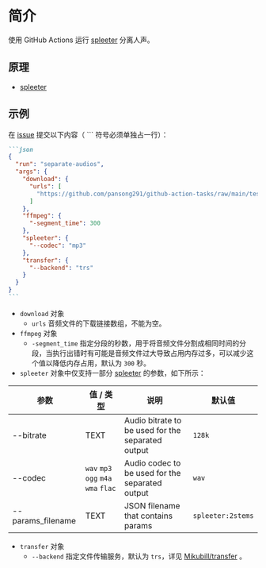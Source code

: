 # 简介

使用 GitHub Actions 运行 [spleeter](https://github.com/deezer/spleeter/) 分离人声。

## 原理

- [spleeter](https://github.com/deezer/spleeter/)

## 示例
在 [issue](https://github.com/pansong291/github-action-tasks/issues) 提交以下内容（ ``` 符号必须单独占一行）：
````markdown
```json
{
  "run": "separate-audios",
  "args": {
    "download": {
      "urls": [
        "https://github.com/pansong291/github-action-tasks/raw/main/test/west-world.mp3"
      ]
    },
    "ffmpeg": {
      "-segment_time": 300
    },
    "spleeter": {
      "--codec": "mp3"
    },
    "transfer": {
      "--backend": "trs"
    }
  }
}
```
````

- `download` 对象
  - `urls` 音频文件的下载链接数组，不能为空。
- `ffmpeg` 对象
  - `-segment_time` 指定分段的秒数，用于将音频文件分割成相同时间的分段，当执行出错时有可能是音频文件过大导致占用内存过多，可以减少这个值以降低内存占用，默认为 `300` 秒。
- `spleeter` 对象中仅支持一部分 [spleeter](https://github.com/deezer/spleeter/) 的参数，如下所示：

| 参数 | 值 / 类型 | 说明 | 默认值 |
| ---- | ---- | ---- | ---- |
| --bitrate | TEXT | Audio bitrate to be used for the separated output | `128k` |
| --codec | `wav` `mp3` `ogg` `m4a` `wma` `flac` | Audio codec to be used for the separated output | `wav` |
| --params_filename | TEXT | JSON filename that contains params | `spleeter:2stems` |
- `transfer` 对象
  - `--backend` 指定文件传输服务，默认为 `trs`，详见 [Mikubill/transfer](https://github.com/Mikubill/transfer) 。
